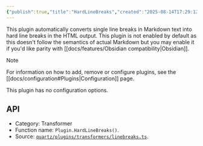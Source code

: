 ```yaml
---
{"publish":true,"title":"HardLineBreaks","created":"2025-08-14T17:29:12.202+02:00","modified":"2025-08-14T17:29:12.202+02:00","tags":["plugin/transformer"],"cssclasses":""}
---
```



This plugin automatically converts single line breaks in Markdown text into hard line breaks in the HTML output. This plugin is not enabled by default as this doesn't follow the semantics of actual Markdown but you may enable it if you'd like parity with [[docs/features/Obsidian compatibility\|Obsidian]].

> [!note]
> For information on how to add, remove or configure plugins, see the [[docs/configuration#Plugins\|Configuration]] page.

This plugin has no configuration options.

## API

- Category: Transformer
- Function name: `Plugin.HardLineBreaks()`.
- Source: [`quartz/plugins/transformers/linebreaks.ts`](https://github.com/jackyzha0/quartz/blob/v4/quartz/plugins/transformers/linebreaks.ts).
